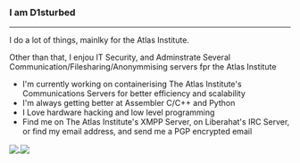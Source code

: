 ### I am D1sturbed

***

I do a lot of things, mainlky for the Atlas Institute.

Other than that, I enjou IT Security, and Adminstrate Several Communication/Filesharing/Anonymmising servers fpr the Atlas Institute

- I'm currently working on containerising The Atlas Institute's Communications Servers for better efficiency and scalability
- I'm always getting better at Assembler C/C++ and Python
- I Love hardware hacking and low level programming
- Find me on The Atlas Institute's XMPP Server, on Liberahat's IRC Server, or find my email address, and send me a PGP encrypted email


<a href="https://github.com/anuraghazra/github-readme-stats">
  <img align="center" src="https://github-readme-stats.vercel.app/api?username=d1sturbances&show_icons=true&theme=dracula" />
</a>
<a href="https://github.com/anuraghazra/github-readme-stats">
  <img align="center" src="https://github-readme-stats.vercel.app/api/top-langs/?username=d1sturbances&langs_count=6&layout=compact&theme=dracula" />
</a>


